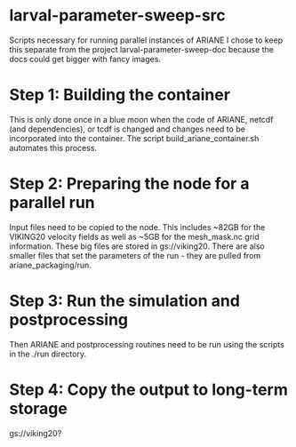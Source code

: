 # larval-parameter-sweep-src

Scripts necessary for running parallel instances of ARIANE
I chose to keep this separate from the project
larval-parameter-sweep-doc because the docs could get bigger
with fancy images.

# Step 1: Building the container

This is only done once in a blue moon when the code of
ARIANE, netcdf (and dependencies), or tcdf is changed
and changes need to be incorporated into the container.
The script build_ariane_container.sh automates this
process.

# Step 2: Preparing the node for a parallel run

Input files need to be copied to the node.  This includes
~82GB for the VIKING20 velocity fields as well as ~5GB
for the mesh_mask.nc grid information.  These big files
are stored in gs://viking20.  There are also smaller files 
that set the parameters of the run - they are pulled from
ariane_packaging/run.

# Step 3: Run the simulation and postprocessing

Then ARIANE and postprocessing routines need to be run
using the scripts in the ./run directory.

# Step 4: Copy the output to long-term storage

gs://viking20?